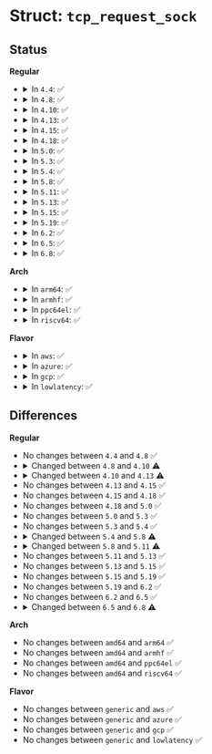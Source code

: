 # Struct: <code>tcp_request_sock</code>

## Status
<b>Regular</b>
<ul>
<li>
<details>
<summary>In <code>4.4</code>: ✅</summary>

```c
struct tcp_request_sock {
    struct inet_request_sock req;
    const struct tcp_request_sock_ops *af_specific;
    struct skb_mstamp snt_synack;
    bool tfo_listener;
    u32 txhash;
    u32 rcv_isn;
    u32 snt_isn;
    u32 last_oow_ack_time;
    u32 rcv_nxt;
};
```
</details>
</li>
<li>
<details>
<summary>In <code>4.8</code>: ✅</summary>

```c
struct tcp_request_sock {
    struct inet_request_sock req;
    const struct tcp_request_sock_ops *af_specific;
    struct skb_mstamp snt_synack;
    bool tfo_listener;
    u32 txhash;
    u32 rcv_isn;
    u32 snt_isn;
    u32 last_oow_ack_time;
    u32 rcv_nxt;
};
```
</details>
</li>
<li>
<details>
<summary>In <code>4.10</code>: ✅</summary>

```c
struct tcp_request_sock {
    struct inet_request_sock req;
    const struct tcp_request_sock_ops *af_specific;
    struct skb_mstamp snt_synack;
    bool tfo_listener;
    u32 txhash;
    u32 rcv_isn;
    u32 snt_isn;
    u32 ts_off;
    u32 last_oow_ack_time;
    u32 rcv_nxt;
};
```
</details>
</li>
<li>
<details>
<summary>In <code>4.13</code>: ✅</summary>

```c
struct tcp_request_sock {
    struct inet_request_sock req;
    const struct tcp_request_sock_ops *af_specific;
    u64 snt_synack;
    bool tfo_listener;
    u32 txhash;
    u32 rcv_isn;
    u32 snt_isn;
    u32 ts_off;
    u32 last_oow_ack_time;
    u32 rcv_nxt;
};
```
</details>
</li>
<li>
<details>
<summary>In <code>4.15</code>: ✅</summary>

```c
struct tcp_request_sock {
    struct inet_request_sock req;
    const struct tcp_request_sock_ops *af_specific;
    u64 snt_synack;
    bool tfo_listener;
    u32 txhash;
    u32 rcv_isn;
    u32 snt_isn;
    u32 ts_off;
    u32 last_oow_ack_time;
    u32 rcv_nxt;
};
```
</details>
</li>
<li>
<details>
<summary>In <code>4.18</code>: ✅</summary>

```c
struct tcp_request_sock {
    struct inet_request_sock req;
    const struct tcp_request_sock_ops *af_specific;
    u64 snt_synack;
    bool tfo_listener;
    u32 txhash;
    u32 rcv_isn;
    u32 snt_isn;
    u32 ts_off;
    u32 last_oow_ack_time;
    u32 rcv_nxt;
};
```
</details>
</li>
<li>
<details>
<summary>In <code>5.0</code>: ✅</summary>

```c
struct tcp_request_sock {
    struct inet_request_sock req;
    const struct tcp_request_sock_ops *af_specific;
    u64 snt_synack;
    bool tfo_listener;
    u32 txhash;
    u32 rcv_isn;
    u32 snt_isn;
    u32 ts_off;
    u32 last_oow_ack_time;
    u32 rcv_nxt;
};
```
</details>
</li>
<li>
<details>
<summary>In <code>5.3</code>: ✅</summary>

```c
struct tcp_request_sock {
    struct inet_request_sock req;
    const struct tcp_request_sock_ops *af_specific;
    u64 snt_synack;
    bool tfo_listener;
    u32 txhash;
    u32 rcv_isn;
    u32 snt_isn;
    u32 ts_off;
    u32 last_oow_ack_time;
    u32 rcv_nxt;
};
```
</details>
</li>
<li>
<details>
<summary>In <code>5.4</code>: ✅</summary>

```c
struct tcp_request_sock {
    struct inet_request_sock req;
    const struct tcp_request_sock_ops *af_specific;
    u64 snt_synack;
    bool tfo_listener;
    u32 txhash;
    u32 rcv_isn;
    u32 snt_isn;
    u32 ts_off;
    u32 last_oow_ack_time;
    u32 rcv_nxt;
};
```
</details>
</li>
<li>
<details>
<summary>In <code>5.8</code>: ✅</summary>

```c
struct tcp_request_sock {
    struct inet_request_sock req;
    const struct tcp_request_sock_ops *af_specific;
    u64 snt_synack;
    bool tfo_listener;
    bool is_mptcp;
    bool drop_req;
    u32 txhash;
    u32 rcv_isn;
    u32 snt_isn;
    u32 ts_off;
    u32 last_oow_ack_time;
    u32 rcv_nxt;
};
```
</details>
</li>
<li>
<details>
<summary>In <code>5.11</code>: ✅</summary>

```c
struct tcp_request_sock {
    struct inet_request_sock req;
    const struct tcp_request_sock_ops *af_specific;
    u64 snt_synack;
    bool tfo_listener;
    bool is_mptcp;
    bool drop_req;
    u32 txhash;
    u32 rcv_isn;
    u32 snt_isn;
    u32 ts_off;
    u32 last_oow_ack_time;
    u32 rcv_nxt;
    u8 syn_tos;
};
```
</details>
</li>
<li>
<details>
<summary>In <code>5.13</code>: ✅</summary>

```c
struct tcp_request_sock {
    struct inet_request_sock req;
    const struct tcp_request_sock_ops *af_specific;
    u64 snt_synack;
    bool tfo_listener;
    bool is_mptcp;
    bool drop_req;
    u32 txhash;
    u32 rcv_isn;
    u32 snt_isn;
    u32 ts_off;
    u32 last_oow_ack_time;
    u32 rcv_nxt;
    u8 syn_tos;
};
```
</details>
</li>
<li>
<details>
<summary>In <code>5.15</code>: ✅</summary>

```c
struct tcp_request_sock {
    struct inet_request_sock req;
    const struct tcp_request_sock_ops *af_specific;
    u64 snt_synack;
    bool tfo_listener;
    bool is_mptcp;
    bool drop_req;
    u32 txhash;
    u32 rcv_isn;
    u32 snt_isn;
    u32 ts_off;
    u32 last_oow_ack_time;
    u32 rcv_nxt;
    u8 syn_tos;
};
```
</details>
</li>
<li>
<details>
<summary>In <code>5.19</code>: ✅</summary>

```c
struct tcp_request_sock {
    struct inet_request_sock req;
    const struct tcp_request_sock_ops *af_specific;
    u64 snt_synack;
    bool tfo_listener;
    bool is_mptcp;
    bool drop_req;
    u32 txhash;
    u32 rcv_isn;
    u32 snt_isn;
    u32 ts_off;
    u32 last_oow_ack_time;
    u32 rcv_nxt;
    u8 syn_tos;
};
```
</details>
</li>
<li>
<details>
<summary>In <code>6.2</code>: ✅</summary>

```c
struct tcp_request_sock {
    struct inet_request_sock req;
    const struct tcp_request_sock_ops *af_specific;
    u64 snt_synack;
    bool tfo_listener;
    bool is_mptcp;
    bool drop_req;
    u32 txhash;
    u32 rcv_isn;
    u32 snt_isn;
    u32 ts_off;
    u32 last_oow_ack_time;
    u32 rcv_nxt;
    u8 syn_tos;
};
```
</details>
</li>
<li>
<details>
<summary>In <code>6.5</code>: ✅</summary>

```c
struct tcp_request_sock {
    struct inet_request_sock req;
    const struct tcp_request_sock_ops *af_specific;
    u64 snt_synack;
    bool tfo_listener;
    bool is_mptcp;
    bool drop_req;
    u32 txhash;
    u32 rcv_isn;
    u32 snt_isn;
    u32 ts_off;
    u32 last_oow_ack_time;
    u32 rcv_nxt;
    u8 syn_tos;
};
```
</details>
</li>
<li>
<details>
<summary>In <code>6.8</code>: ✅</summary>

```c
struct tcp_request_sock {
    struct inet_request_sock req;
    const struct tcp_request_sock_ops *af_specific;
    u64 snt_synack;
    bool tfo_listener;
    bool is_mptcp;
    bool req_usec_ts;
    bool drop_req;
    u32 txhash;
    u32 rcv_isn;
    u32 snt_isn;
    u32 ts_off;
    u32 last_oow_ack_time;
    u32 rcv_nxt;
    u8 syn_tos;
    u8 ao_keyid;
    u8 ao_rcv_next;
    bool used_tcp_ao;
};
```
</details>
</li>
</ul>
<b>Arch</b>
<ul>
<li>
<details>
<summary>In <code>arm64</code>: ✅</summary>

```c
struct tcp_request_sock {
    struct inet_request_sock req;
    const struct tcp_request_sock_ops *af_specific;
    u64 snt_synack;
    bool tfo_listener;
    u32 txhash;
    u32 rcv_isn;
    u32 snt_isn;
    u32 ts_off;
    u32 last_oow_ack_time;
    u32 rcv_nxt;
};
```
</details>
</li>
<li>
<details>
<summary>In <code>armhf</code>: ✅</summary>

```c
struct tcp_request_sock {
    struct inet_request_sock req;
    const struct tcp_request_sock_ops *af_specific;
    u64 snt_synack;
    bool tfo_listener;
    u32 txhash;
    u32 rcv_isn;
    u32 snt_isn;
    u32 ts_off;
    u32 last_oow_ack_time;
    u32 rcv_nxt;
};
```
</details>
</li>
<li>
<details>
<summary>In <code>ppc64el</code>: ✅</summary>

```c
struct tcp_request_sock {
    struct inet_request_sock req;
    const struct tcp_request_sock_ops *af_specific;
    u64 snt_synack;
    bool tfo_listener;
    u32 txhash;
    u32 rcv_isn;
    u32 snt_isn;
    u32 ts_off;
    u32 last_oow_ack_time;
    u32 rcv_nxt;
};
```
</details>
</li>
<li>
<details>
<summary>In <code>riscv64</code>: ✅</summary>

```c
struct tcp_request_sock {
    struct inet_request_sock req;
    const struct tcp_request_sock_ops *af_specific;
    u64 snt_synack;
    bool tfo_listener;
    u32 txhash;
    u32 rcv_isn;
    u32 snt_isn;
    u32 ts_off;
    u32 last_oow_ack_time;
    u32 rcv_nxt;
};
```
</details>
</li>
</ul>
<b>Flavor</b>
<ul>
<li>
<details>
<summary>In <code>aws</code>: ✅</summary>

```c
struct tcp_request_sock {
    struct inet_request_sock req;
    const struct tcp_request_sock_ops *af_specific;
    u64 snt_synack;
    bool tfo_listener;
    u32 txhash;
    u32 rcv_isn;
    u32 snt_isn;
    u32 ts_off;
    u32 last_oow_ack_time;
    u32 rcv_nxt;
};
```
</details>
</li>
<li>
<details>
<summary>In <code>azure</code>: ✅</summary>

```c
struct tcp_request_sock {
    struct inet_request_sock req;
    const struct tcp_request_sock_ops *af_specific;
    u64 snt_synack;
    bool tfo_listener;
    u32 txhash;
    u32 rcv_isn;
    u32 snt_isn;
    u32 ts_off;
    u32 last_oow_ack_time;
    u32 rcv_nxt;
};
```
</details>
</li>
<li>
<details>
<summary>In <code>gcp</code>: ✅</summary>

```c
struct tcp_request_sock {
    struct inet_request_sock req;
    const struct tcp_request_sock_ops *af_specific;
    u64 snt_synack;
    bool tfo_listener;
    u32 txhash;
    u32 rcv_isn;
    u32 snt_isn;
    u32 ts_off;
    u32 last_oow_ack_time;
    u32 rcv_nxt;
};
```
</details>
</li>
<li>
<details>
<summary>In <code>lowlatency</code>: ✅</summary>

```c
struct tcp_request_sock {
    struct inet_request_sock req;
    const struct tcp_request_sock_ops *af_specific;
    u64 snt_synack;
    bool tfo_listener;
    u32 txhash;
    u32 rcv_isn;
    u32 snt_isn;
    u32 ts_off;
    u32 last_oow_ack_time;
    u32 rcv_nxt;
};
```
</details>
</li>
</ul>

## Differences
<b>Regular</b>
<ul>
<li>
No changes between <code>4.4</code> and <code>4.8</code> ✅
</li>
<li>
<details>
<summary>Changed between <code>4.8</code> and <code>4.10</code> ⚠️</summary>
<ul>
<li>
<b>Field added. </b>
<code>u32 ts_off</code>
</li>
</ul>
</details>
</li>
<li>
<details>
<summary>Changed between <code>4.10</code> and <code>4.13</code> ⚠️</summary>
<ul>
<li>
<b>Field type changed. </b>
<code>struct skb_mstamp snt_synack</code> ➡️ <code>u64 snt_synack</code>
</li>
</ul>
</details>
</li>
<li>
No changes between <code>4.13</code> and <code>4.15</code> ✅
</li>
<li>
No changes between <code>4.15</code> and <code>4.18</code> ✅
</li>
<li>
No changes between <code>4.18</code> and <code>5.0</code> ✅
</li>
<li>
No changes between <code>5.0</code> and <code>5.3</code> ✅
</li>
<li>
No changes between <code>5.3</code> and <code>5.4</code> ✅
</li>
<li>
<details>
<summary>Changed between <code>5.4</code> and <code>5.8</code> ⚠️</summary>
<ul>
<li>
<b>Field added. </b>
<code>bool is_mptcp</code>
</li>
<li>
<b>Field added. </b>
<code>bool drop_req</code>
</li>
</ul>
</details>
</li>
<li>
<details>
<summary>Changed between <code>5.8</code> and <code>5.11</code> ⚠️</summary>
<ul>
<li>
<b>Field added. </b>
<code>u8 syn_tos</code>
</li>
</ul>
</details>
</li>
<li>
No changes between <code>5.11</code> and <code>5.13</code> ✅
</li>
<li>
No changes between <code>5.13</code> and <code>5.15</code> ✅
</li>
<li>
No changes between <code>5.15</code> and <code>5.19</code> ✅
</li>
<li>
No changes between <code>5.19</code> and <code>6.2</code> ✅
</li>
<li>
No changes between <code>6.2</code> and <code>6.5</code> ✅
</li>
<li>
<details>
<summary>Changed between <code>6.5</code> and <code>6.8</code> ⚠️</summary>
<ul>
<li>
<b>Field added. </b>
<code>bool req_usec_ts</code>
</li>
<li>
<b>Field added. </b>
<code>u8 ao_keyid</code>
</li>
<li>
<b>Field added. </b>
<code>u8 ao_rcv_next</code>
</li>
<li>
<b>Field added. </b>
<code>bool used_tcp_ao</code>
</li>
</ul>
</details>
</li>
</ul>
<b>Arch</b>
<ul>
<li>
No changes between <code>amd64</code> and <code>arm64</code> ✅
</li>
<li>
No changes between <code>amd64</code> and <code>armhf</code> ✅
</li>
<li>
No changes between <code>amd64</code> and <code>ppc64el</code> ✅
</li>
<li>
No changes between <code>amd64</code> and <code>riscv64</code> ✅
</li>
</ul>
<b>Flavor</b>
<ul>
<li>
No changes between <code>generic</code> and <code>aws</code> ✅
</li>
<li>
No changes between <code>generic</code> and <code>azure</code> ✅
</li>
<li>
No changes between <code>generic</code> and <code>gcp</code> ✅
</li>
<li>
No changes between <code>generic</code> and <code>lowlatency</code> ✅
</li>
</ul>
